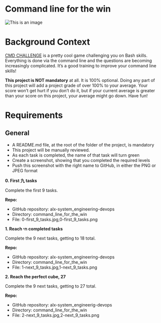 # Command line for the win

![This is an image](https://s3.amazonaws.com/intranet-projects-files/holbertonschool-sysadmin_devops/324/06AChAO.png)

# Background Context

[CMD CHALLENGE](https://cmdchallenge.com) is a pretty cool game challenging you on Bash skills. Everything is done via the command line and the questions are becoming increasingly complicated. It’s a good training to improve your command line skills!

**This project is NOT mandatory** at all. It is 100% optional. Doing any part of this project will add a project grade of over 100% to your average. Your score won’t get hurt if you don’t do it, but if your current average is greater than your score on this project, your average might go down. Have fun!

# Requirements

## General

- A README.md file, at the root of the folder of the project, is mandatory
- This project will be manually reviewed.
- As each task is completed, the name of that task will turn green
- Create a screenshot, showing that you completed the required levels
- Push this screenshot with the right name to GitHub, in either the PNG or JPEG format


**0. First 九 tasks**

Complete the first 9 tasks.

**Repo:**

- GitHub repository: alx-system_engineering-devops
- Directory: command_line_for_the_win
- File: 0-first_9_tasks.jpg,0-first_9_tasks.png


**1. Reach חי completed tasks**

Complete the 9 next tasks, getting to 18 total.

**Repo:**

- GitHub repository: alx-system_engineering-devops
- Directory: command_line_for_the_win
- File: 1-next_9_tasks.jpg,1-next_9_tasks.png


**2. Reach the perfect cube, 27**

Complete the 9 next tasks, getting to 27 total.

**Repo:**

- GitHub repository: alx-system_engineerig-devops
- Directory: command_line_for_the_win
- File: 2-next_9_tasks.jpg,2-next_9_tasks.png
